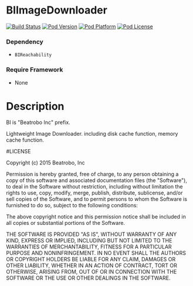 BIImageDownloader
=================

[![Build Status](http://img.shields.io/travis/Beatrobo/BIImageDownloader.svg?style=flat-square)](https://travis-ci.org/Beatrobo/BIImageDownloader)
[![Pod Version](http://img.shields.io/cocoapods/v/BIImageDownloader.svg?style=flat-square)](http://cocoadocs.org/docsets/BIImageDownloader/)
[![Pod Platform](http://img.shields.io/cocoapods/p/BIImageDownloader.svg?style=flat-square)](http://cocoadocs.org/docsets/BIImageDownloader/)
[![Pod License](http://img.shields.io/cocoapods/l/BIImageDownloader.svg?style=flat-square)](http://opensource.org/licenses/MIT)

### Dependency
* `BIReachability`

### Require Framework
* None

# Description

BI is "Beatrobo Inc" prefix.

Lightweight Image Downloader. including disk cache function, memory cache function.

#LICENSE

Copyright (c) 2015 Beatrobo, Inc

Permission is hereby granted, free of charge, to any person obtaining a copy of this software and associated documentation files (the "Software"), to deal in the Software without restriction, including without limitation the rights to use, copy, modify, merge, publish, distribute, sublicense, and/or sell copies of the Software, and to permit persons to whom the Software is furnished to do so, subject to the following conditions:

The above copyright notice and this permission notice shall be included in all copies or substantial portions of the Software.

THE SOFTWARE IS PROVIDED "AS IS", WITHOUT WARRANTY OF ANY KIND, EXPRESS OR IMPLIED, INCLUDING BUT NOT LIMITED TO THE WARRANTIES OF MERCHANTABILITY, FITNESS FOR A PARTICULAR PURPOSE AND NONINFRINGEMENT. IN NO EVENT SHALL THE AUTHORS OR COPYRIGHT HOLDERS BE LIABLE FOR ANY CLAIM, DAMAGES OR OTHER LIABILITY, WHETHER IN AN ACTION OF CONTRACT, TORT OR OTHERWISE, ARISING FROM, OUT OF OR IN CONNECTION WITH THE SOFTWARE OR THE USE OR OTHER DEALINGS IN THE SOFTWARE.

